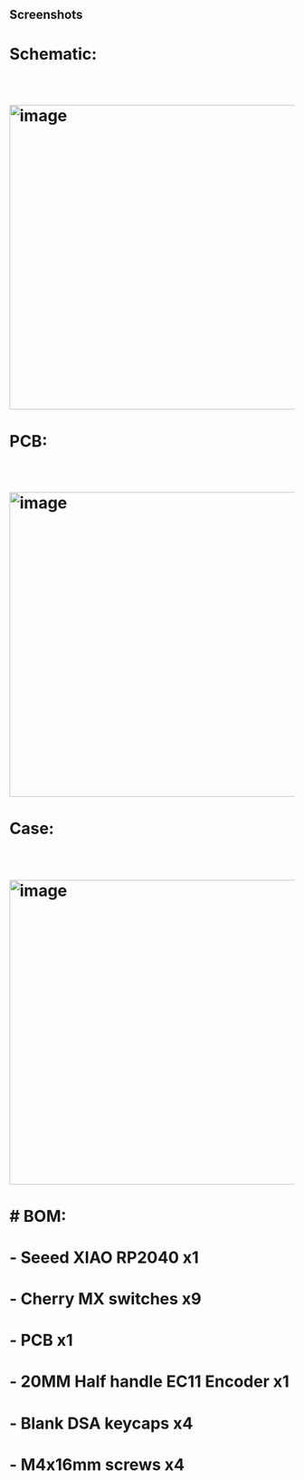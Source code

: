 ## Screenshots





# </p>



# Schematic:


# <p align="center">

# &nbsp; <img width="538" alt="image" src="https://github.com/user-attachments/assets/d3f6fe2b-4c06-4e22-9809-d6eb584a9b28" />

# </p>



# PCB:

# <p align="center">

# &nbsp; <img width="538" alt="image" src="https://github.com/user-attachments/assets/11ee5bae-c4f9-4bfa-a313-f949112fffcd" />

# </p>



# Case:

# <p align="center">

# &nbsp; <img width="538" alt="image" src="https://github.com/user-attachments/assets/616cc9ea-23bc-4720-bf15-0865840ede31" />


# </p>



# \# BOM:

# \- Seeed XIAO RP2040 x1<br>

# \- Cherry MX switches x9<br>

# \- PCB x1<br>

# \- 20MM Half handle EC11 Encoder x1<br>

# \- Blank DSA keycaps x4<br>

# \- M4x16mm screws x4<br>


